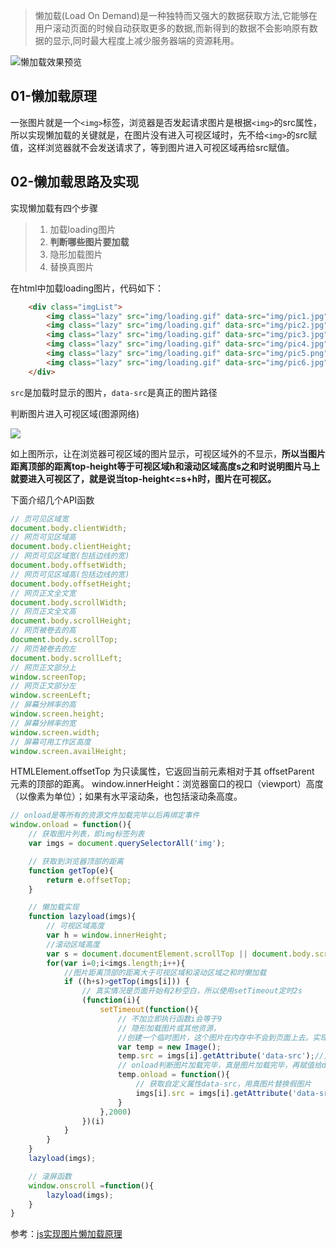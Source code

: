 >懒加载(Load On Demand)是一种独特而又强大的数据获取方法,它能够在用户滚动页面的时候自动获取更多的数据,而新得到的数据不会影响原有数据的显示,同时最大程度上减少服务器端的资源耗用。

![懒加载效果预览](https://raw.githubusercontent.com/ivestszheng/images-store/master/img/20210522202842.gif)

## 01-懒加载原理

一张图片就是一个`<img>`标签，浏览器是否发起请求图片是根据`<img>`的src属性，所以实现懒加载的关键就是，在图片没有进入可视区域时，先不给`<img>`的src赋值，这样浏览器就不会发送请求了，等到图片进入可视区域再给src赋值。

## 02-懒加载思路及实现

实现懒加载有四个步骤

> 1. 加载loading图片
> 2. **判断哪些图片要加载**
> 3. 隐形加载图片
> 4. 替换真图片

在html中加载loading图片，代码如下：

```html
    <div class="imgList">
        <img class="lazy" src="img/loading.gif" data-src="img/pic1.jpg" alt="pic">
        <img class="lazy" src="img/loading.gif" data-src="img/pic2.jpg" alt="pic">
        <img class="lazy" src="img/loading.gif" data-src="img/pic3.jpg" alt="pic">
        <img class="lazy" src="img/loading.gif" data-src="img/pic4.jpg" alt="pic">
        <img class="lazy" src="img/loading.gif" data-src="img/pic5.png" alt="pic">
        <img class="lazy" src="img/loading.gif" data-src="img/pic6.jpg" alt="pic">
    </div>
```

`src`是加载时显示的图片，`data-src`是真正的图片路径

判断图片进入可视区域(图源网络)

![](D:%5CUsers%5CPictures%5CTemp%5C20190524164645631.png)

如上图所示，让在浏览器可视区域的图片显示，可视区域外的不显示，**所以当图片距离顶部的距离top-height等于可视区域h和滚动区域高度s之和时说明图片马上就要进入可视区了，就是说当top-height<=s+h时，图片在可视区。**

下面介绍几个API函数

```js
// 页可见区域宽 
document.body.clientWidth;
// 网页可见区域高
document.body.clientHeight;
// 网页可见区域宽(包括边线的宽) 
document.body.offsetWidth;
// 网页可见区域高(包括边线的宽)
document.body.offsetHeight;
// 网页正文全文宽 
document.body.scrollWidth;
// 网页正文全文高
document.body.scrollHeight;
// 网页被卷去的高 
document.body.scrollTop;
// 网页被卷去的左 
document.body.scrollLeft;
// 网页正文部分上 
window.screenTop;
// 网页正文部分左 
window.screenLeft;
// 屏幕分辨率的高 
window.screen.height;
// 屏幕分辨率的宽 
window.screen.width;
// 屏幕可用工作区高度 
window.screen.availHeight;
```

HTMLElement.offsetTop 为只读属性，它返回当前元素相对于其 offsetParent 元素的顶部的距离。
window.innerHeight：浏览器窗口的视口（viewport）高度（以像素为单位）；如果有水平滚动条，也包括滚动条高度。

```js
// onload是等所有的资源文件加载完毕以后再绑定事件
window.onload = function(){
	// 获取图片列表，即img标签列表
	var imgs = document.querySelectorAll('img');

	// 获取到浏览器顶部的距离
	function getTop(e){
		return e.offsetTop;
	}

	// 懒加载实现
	function lazyload(imgs){
		// 可视区域高度
		var h = window.innerHeight;
		//滚动区域高度
		var s = document.documentElement.scrollTop || document.body.scrollTop;
		for(var i=0;i<imgs.length;i++){
			//图片距离顶部的距离大于可视区域和滚动区域之和时懒加载
			if ((h+s)>getTop(imgs[i])) {
				// 真实情况是页面开始有2秒空白，所以使用setTimeout定时2s
				(function(i){
					setTimeout(function(){
						// 不加立即执行函数i会等于9
						// 隐形加载图片或其他资源，
						//创建一个临时图片，这个图片在内存中不会到页面上去。实现隐形加载
						var temp = new Image();
						temp.src = imgs[i].getAttribute('data-src');//只会请求一次
						// onload判断图片加载完毕，真是图片加载完毕，再赋值给dom节点
						temp.onload = function(){
							// 获取自定义属性data-src，用真图片替换假图片
							imgs[i].src = imgs[i].getAttribute('data-src')
						}
					},2000)
				})(i)
			}
		}
	}
	lazyload(imgs);

	// 滚屏函数
	window.onscroll =function(){
		lazyload(imgs);
	}
}

```



参考：[js实现图片懒加载原理](https://blog.csdn.net/w1418899532/article/details/90515969)
